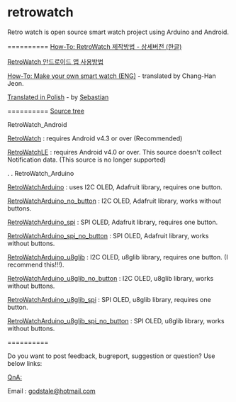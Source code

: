 retrowatch
==========

Retro watch is open source smart watch project using Arduino and Android.

==========
[How-To: RetroWatch 제작방법 - 상세버전 (한글)](http://www.hardcopyworld.com/ngine/aduino/index.php/archives/376)

[RetroWatch 안드로이드 앱 사용방법](http://www.hardcopyworld.com/ngine/android/index.php/archives/192)


[How-To: Make your own smart watch (ENG)](http://www.hardcopyworld.com/ngine/aduino/index.php/archives/670) - translated by Chang-Han Jeon.

[Translated in Polish](http://akademia.nettigo.pl/smartwatch/index.html) - by [Sebastian](http://akademia.nettigo.pl/)

==========
[Source tree](#)


RetroWatch_Android

  [RetroWatch](#) : requires Android v4.3 or over (Recommended)
  
  [RetroWatchLE](#) : requires Android v4.0 or over. This source doesn't collect Notification data. (This source is no longer supported)
   
. 
.
RetroWatch_Arduino

  [RetroWatchArduino](#) : uses I2C OLED, Adafruit library, requires one button.
  
  [RetroWatchArduino_no_button](#) : I2C OLED, Adafruit library, works without buttons.
  
  [RetroWatchArduino_spi](#) : SPI OLED, Adafruit library, requires one button.
  
  [RetroWatchArduino_spi_no_button](#) : SPI OLED, Adafruit library, works without buttons.
  
  [RetroWatchArduino_u8glib](#)	: I2C OLED, u8glib library, requires one button. (I recommend this!!!).
  
  [RetroWatchArduino_u8glib_no_button](#) : I2C OLED, u8glib library, works without buttons.
  
  [RetroWatchArduino_u8glib_spi](#) : SPI OLED, u8glib library, requires one button.
  
  [RetroWatchArduino_u8glib_spi_no_button](#) : SPI OLED, u8glib library, works without buttons.
  

==========

Do you want to post feedback, bugreport, suggestion or question? Use below links:

[QnA: ](http://www.hardcopyworld.com/gnuboard5/bbs/board.php?bo_table=qna)

Email : godstale@hotmail.com



